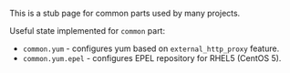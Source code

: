 
This is a stub page for common parts used by many projects.

Useful state implemented for `common` part:

* `common.yum` - configures yum based on `external_http_proxy` feature.
* `common.yum.epel` - configures EPEL repository for RHEL5 (CentOS 5).

